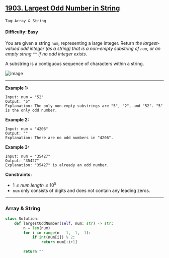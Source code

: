 ## [1903. Largest Odd Number in String](https://leetcode.com/problems/largest-odd-number-in-string)

```Tag```: ```Array & String```

#### Difficulty: Easy

You are given a string ```num```, representing a large integer. Return _the largest-valued odd integer (as a string) that is a non-empty substring of ```num```, or an empty string ```""``` if no odd integer exists_.

A substring is a contiguous sequence of characters within a string.

![image](https://github.com/quananhle/Python/assets/35042430/f9b0ad94-1c16-4d3f-ba54-77247a40f7b4)

---

__Example 1:__
```
Input: num = "52"
Output: "5"
Explanation: The only non-empty substrings are "5", "2", and "52". "5" is the only odd number.
```

__Example 2:__
```
Input: num = "4206"
Output: ""
Explanation: There are no odd numbers in "4206".
```

__Example 3:__
```
Input: num = "35427"
Output: "35427"
Explanation: "35427" is already an odd number.
```

__Constraints:__

- $1 \le num.length \le 10^5$
- ```num``` only consists of digits and does not contain any leading zeros.

---

### Array & String

```Python
class Solution:
    def largestOddNumber(self, num: str) -> str:
        n = len(num)
        for i in range(n - 1, -1, -1):
            if int(num[i]) % 2:
                return num[:i+1]
        
        return ""
```
